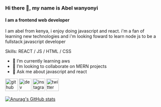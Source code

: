 
### Hi there 👋, my name is Abel wanyonyi
#### I am a frontend web developer
I am abel from kenya, i enjoy doing javascript and react. i'm a fan of learning new technologies and i'm looking foward to learn node js to be a fullstack javascript developer

Skills: REACT / JS / HTML / CSS

- 🌱 I’m currently learning aws 
- 👯 I’m looking to collaborate on MERN projects 
- 💬 Ask me about javascript and react 


[<img src='https://cdn.jsdelivr.net/npm/simple-icons@3.0.1/icons/github.svg' alt='github' height='40'>](https://github.com/abeloa3411)  [<img src='https://cdn.jsdelivr.net/npm/simple-icons@3.0.1/icons/hashnode.svg' alt='dev' height='40'>](abelwanyonyi.hashnode.dev)  [<img src='https://cdn.jsdelivr.net/npm/simple-icons@3.0.1/icons/instagram.svg' alt='instagram' height='40'>](https://www.instagram.com/dm_puppy/)  [<img src='https://cdn.jsdelivr.net/npm/simple-icons@3.0.1/icons/twitter.svg' alt='twitter' height='40'>](https://twitter.com/abel_wanyonyi_)  

[![Anurag's GitHub stats](https://github-readme-stats.vercel.app/api?username=abelloa3411)](https://github.com/anuraghazra/github-readme-stats)
